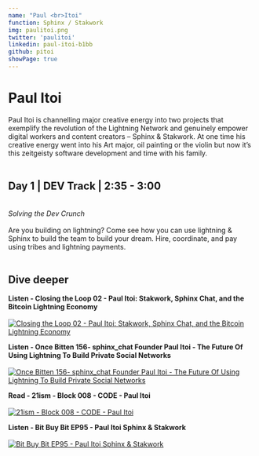 ```yaml
---
name: "Paul <br>Itoi"
function: Sphinx / Stakwork
img: paulitoi.png
twitter: 'paulitoi'
linkedin: paul-itoi-b1bb
github: pitoi
showPage: true
---
```


# Paul Itoi

Paul Itoi is channelling major creative energy into two projects that exemplify the revolution of the Lightning Network and genuinely empower digital workers and content creators – Sphinx & Stakwork. At one time his creative energy went into his Art major, oil painting or the violin but now it’s this zeitgeisty software development and time with his family.
<br><br>

## Day 1 | DEV Track | 2:35 - 3:00
<br>
<i>Solving the Dev Crunch</i><br><br>
Are you building on lightning? Come see how you can use lightning & Sphinx to build the team to build your dream. Hire, coordinate, and pay using tribes and lightning payments. <br><br>

## Dive deeper


<div class="grid grid-cols-1 md:grid-cols-2 gap-5">
<div class="p-3 my-2">

**Listen - Closing the Loop 02 - Paul Itoi: Stakwork, Sphinx Chat, and the Bitcoin Lightning Economy** <br><br>
[ ![Closing the Loop 02 - Paul Itoi: Stakwork, Sphinx Chat, and the Bitcoin Lightning Economy](/content/paul_seetee.png)](https://anchor.fm/closingtheloop/episodes/02---Paul-Itoi-Stakwork--Sphinx-Chat--and-the-Bitcoin-Lightning-Economy-e14oei4/)
</div>

<div class="p-3 my-2">

**Listen - Once Bitten 156- sphinx_chat Founder Paul Itoi - The Future Of Using Lightning To Build Private Social Networks** <br><br>
[ ![Once Bitten 156- sphinx_chat Founder Paul Itoi - The Future Of Using Lightning To Build Private Social Networks](/content/paul_oncebitten.png)](http://www.once-bitten.com/#/episodes/a6254a88-8a2c-48d9-9585-d33f519b09f7/)
</div>

<div class="p-3 my-2">

**Read - 21ism - Block 008 - CODE - Paul Itoi** <br><br>
[ ![21ism - Block 008 - CODE - Paul Itoi](/content/paul_21ism.png)](https://21ism.com/portfolio-item/paul-itoi/)
</div>

<div class="p-3 my-2">

**Listen - Bit Buy Bit EP95 - Paul Itoi Sphinx & Stakwork** <br><br>
[ ![Bit Buy Bit EP95 - Paul Itoi Sphinx & Stakwork](/content/paul_bitbuybit.png)](https://www.bit-buy-bit.com/podcast-1/episode/28a39c91/ep95-paul-itoi-sphinx-and-stakwork/)
</div>

</div>

<br>

